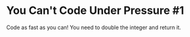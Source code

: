 # You Can't Code Under Pressure #1

Code as fast as you can! You need to double the integer and return it.
